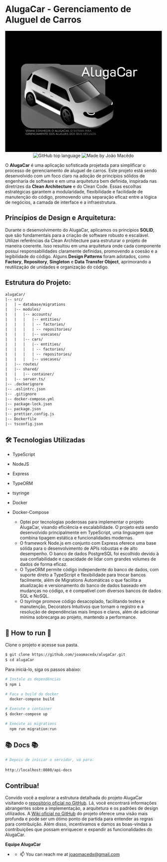 # AlugaCar - Gerenciamento de Aluguel de Carros

<div align="center">
  <img alt="AlugaCar" src="./assets/alugaCarLogo.jpg" >
 </div>
<div align="center">
  <img alt="GitHub top language" src="https://img.shields.io/github/languages/top/joaomacedx/alugaCar?style=flat" >
  <img alt="Made by João Macêdo" src="https://img.shields.io/badge/made%20by-João%20Macêdo-blue">
 </div>
 
O **AlugaCar** é uma aplicação sofisticada projetada para simplificar o processo de gerenciamento de aluguel de carros. Este projeto está sendo desenvolvido com um foco claro na adoção de princípios sólidos de engenharia de software e em uma arquitetura bem definida, inspirada nas diretrizes da **Clean Architecture** e do Clean Code. Essas escolhas estratégicas garantem a modularidade, flexibilidade e facilidade de manutenção do código, promovendo uma separação eficaz entre a lógica de negócios, a camada de interface e a infraestrutura.

## Princípios de Design e Arquitetura:

Durante o desenvolvimento do AlugaCar, aplicamos os princípios **SOLID**, que são fundamentais para a criação de software robusto e escalável. Utilizei referências da Clean Architecture para estruturar o projeto de maneira coerente. Isso resultou em uma arquitetura onde cada componente possui responsabilidades claramente definidas, promovendo a coesão e a legibilidade do código. Alguns **Design Patterns** foram adotados, como **Factory**, **Repository**, **Singleton** e **Data Transfer Object**, aprimorando a reutilização de unidades e organização do código.
## Estrutura do Projeto:
```
alugaCar/
|-- src/
|   | — database/migrations
|   |-- modules/
|   |   |-- accounts/
|   |   |   |-- entities/
|   |   |   | -- factories/
|   |   |   | -- repositories/
|   |   |   |-- usecases/
|   |   |-- cars/
|   |   |   |-- entities/
|   |   |   | -- factories/
|   |   |   | -- repositories/
|   |   |   |-- usecases/
|   |-- routes/
|   |-- shared/
|   |   |-- container/
|   |-- server.ts/
|-- .dockerignore
|-- .eslintrc.json
|-- .gitignore
|-- docker-compose.yml
|-- package-lock.json
|-- package.json
|-- prettier.config.js
|-- Dockerfile
|-- tsconfig.json 
```

## 🛠 Tecnologias Utilizadas
- TypeScript
- NodeJS
- Express
- TypeORM
- tsyringe
- Docker
- Docker-Compose

  - Optei por tecnologias poderosas para implementar o projeto AlugaCar, visando eficiência e escalabilidade. O projeto está sendo desenvolvido principalmente em TypeScript, uma linguagem que combina tipagem estática e funcionalidades modernas.
  - O framework Node.js em conjunto com Express oferece uma base sólida para o desenvolvimento de APIs robustas e de alto desempenho. O banco de dados PostgreSQL foi escolhido devido à sua confiabilidade e capacidade de lidar com grandes volumes de dados de forma eficaz.
  - O TypeORM permite código independente do banco de dados, com suporte direto a TypeScript e flexibilidade para trocar bancos facilmente, além de Migrations Automáticas o que  facilita a atualização e versionamento do banco de dados baseado em mudanças no código, e é compatível com diversos bancos de dados SQL e NoSQL.
  - O tsyringe promove código desacoplado, facilitando testes e manutenção, Decorators Intuitivos que tornam o registro e a resolução de dependências mais limpos e claros, além de adicionar mínima sobrecarga ao projeto, mantendo a performance.


## 🚀 How to run 🚀


Clone o projeto e acesse sua pasta.

```bash
$ git clone https://github.com/joaomacedx/alugaCar.git
$ cd alugaCar
```

Para iniciá-lo, siga os passos abaixo:
```bash
# Instale as dependências
$ npm i
```

```bash
# Faca a build do docker
  docker-compose build
```
```bash
# Execute o container
$ docker-compose up
```

```bash
# Execute as migrations
  npm run migration:run
```

## 📚 Docs 📚

  ```bash
# Depois de iniciar o servidor, vá para:

http://localhost:8080/api-docs
```

## Contribua!

Convido você a explorar a estrutura detalhada do projeto AlugaCar visitando o [repositório oficial no GitHub](https://github.com/joaomacedx/alugacar). Lá, você encontrará informações abrangentes sobre a implementação, a arquitetura e os padrões de design utilizados. A [Wiki oficial no GitHub](https://github.com/joaomacedx/alugaCar/wiki) do projeto oferece uma visão mais profunda e pode ser um ótimo ponto de partida para entender as regras para contribuição. Além disso, incentivamos e damos as boas-vindas a contribuições que possam enriquecer e expandir as funcionalidades do AlugaCar.

**Equipe AlugaCar**
- - 📫 You can reach me at <a href="mailto:joaomacedx@gmail.com">joaomacedx@gmail.com</a><br>

